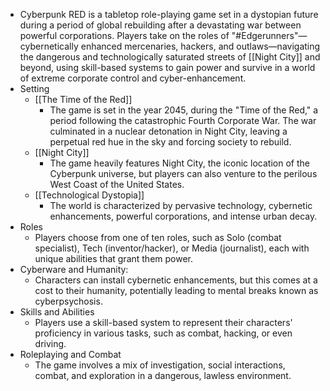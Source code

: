 - Cyberpunk RED is a tabletop role-playing game set in a dystopian future during a period of global rebuilding after a devastating war between powerful corporations. Players take on the roles of "#Edgerunners"—cybernetically enhanced mercenaries, hackers, and outlaws—navigating the dangerous and technologically saturated streets of [[Night City]] and beyond, using skill-based systems to gain power and survive in a world of extreme corporate control and cyber-enhancement.
- Setting
	- [[The Time of the Red]]
		- The game is set in the year 2045, during the "Time of the Red," a period following the catastrophic Fourth Corporate War. The war culminated in a nuclear detonation in Night City, leaving a perpetual red hue in the sky and forcing society to rebuild.
	- [[Night City]]
		- The game heavily features Night City, the iconic location of the Cyberpunk universe, but players can also venture to the perilous West Coast of the United States.
	- [[Technological Dystopia]]
		- The world is characterized by pervasive technology, cybernetic enhancements, powerful corporations, and intense urban decay.
- Roles
	- Players choose from one of ten roles, such as Solo (combat specialist), Tech (inventor/hacker), or Media (journalist), each with unique abilities that grant them power.
- Cyberware and Humanity:
	- Characters can install cybernetic enhancements, but this comes at a cost to their humanity, potentially leading to mental breaks known as cyberpsychosis.
- Skills and Abilities
	- Players use a skill-based system to represent their characters' proficiency in various tasks, such as combat, hacking, or even driving.
- Roleplaying and Combat
	- The game involves a mix of investigation, social interactions, combat, and exploration in a dangerous, lawless environment.